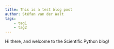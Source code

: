 ```yaml
---
title: This is a test blog post
author: Stéfan van der Walt
tags:
    - tag1
    - tag2
---
```


Hi there, and welcome to the Scientific Python blog!
